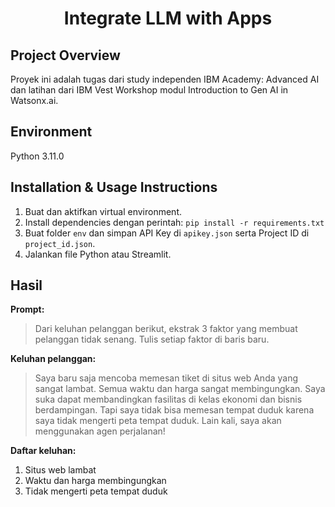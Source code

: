 <div align="center"><h1>Integrate LLM with Apps</h1></div>

## Project Overview
Proyek ini adalah tugas dari study independen IBM Academy: Advanced AI dan latihan dari IBM Vest Workshop modul Introduction to Gen AI in Watsonx.ai.

## Environment
Python 3.11.0

## Installation & Usage Instructions
1. Buat dan aktifkan virtual environment.
2. Install dependencies dengan perintah:
   ```pip install -r requirements.txt```
3. Buat folder `env` dan simpan API Key di `apikey.json` serta Project ID di `project_id.json`.
4. Jalankan file Python atau Streamlit.

## Hasil
**Prompt:**
> Dari keluhan pelanggan berikut, ekstrak 3 faktor yang membuat pelanggan tidak senang. Tulis setiap faktor di baris baru.

**Keluhan pelanggan:**
> Saya baru saja mencoba memesan tiket di situs web Anda yang sangat lambat. Semua waktu dan harga sangat membingungkan. Saya suka dapat membandingkan fasilitas di kelas ekonomi dan bisnis berdampingan. Tapi saya tidak bisa memesan tempat duduk karena saya tidak mengerti peta tempat duduk. Lain kali, saya akan menggunakan agen perjalanan!

**Daftar keluhan:**
1. Situs web lambat
2. Waktu dan harga membingungkan
3. Tidak mengerti peta tempat duduk
